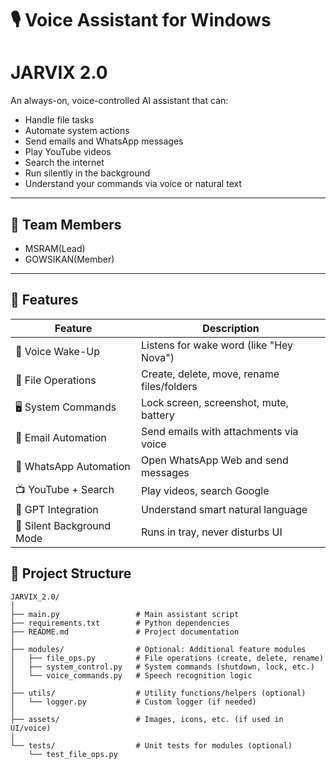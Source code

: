 # 🎙️ Voice Assistant for Windows 
# JARVIX 2.0

An always-on, voice-controlled AI assistant that can:
- Handle file tasks
- Automate system actions
- Send emails and WhatsApp messages
- Play YouTube videos
- Search the internet
- Run silently in the background
- Understand your commands via voice or natural text

---

## 👥 Team Members

- MSRAM(Lead)
- GOWSIKAN(Member)



---

## 🧠 Features

| Feature                     | Description                                |
|----------------------------|--------------------------------------------|
| 🎤 Voice Wake-Up            | Listens for wake word (like "Hey Nova")    |
| 📂 File Operations          | Create, delete, move, rename files/folders |
| 🖥️ System Commands          | Lock screen, screenshot, mute, battery     |
| 📨 Email Automation         | Send emails with attachments via voice     |
| 💬 WhatsApp Automation      | Open WhatsApp Web and send messages        |
| 📺 YouTube + Search         | Play videos, search Google                 |
| 🧠 GPT Integration          | Understand smart natural language          |
| 🔕 Silent Background Mode   | Runs in tray, never disturbs UI            |

## 📁 Project Structure
```
JARVIX_2.0/
│
├── main.py                 # Main assistant script
├── requirements.txt        # Python dependencies
├── README.md               # Project documentation
│
├── modules/                # Optional: Additional feature modules
│   ├── file_ops.py         # File operations (create, delete, rename)
│   ├── system_control.py   # System commands (shutdown, lock, etc.)
│   └── voice_commands.py   # Speech recognition logic
│
├── utils/                  # Utility functions/helpers (optional)
│   └── logger.py           # Custom logger (if needed)
│
├── assets/                 # Images, icons, etc. (if used in UI/voice)
│
└── tests/                  # Unit tests for modules (optional)
    └── test_file_ops.py
```

